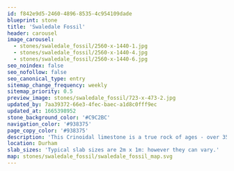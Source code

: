 ```yaml
---
id: f842e9d5-2460-4896-8535-4c954109dade
blueprint: stone
title: 'Swaledale Fossil'
header: carousel
image_carousel:
  - stones/swaledale_fossil/2560-x-1440-1.jpg
  - stones/swaledale_fossil/2560-x-1440-4.jpg
  - stones/swaledale_fossil/2560-x-1440-6.jpg
seo_noindex: false
seo_nofollow: false
seo_canonical_type: entry
sitemap_change_frequency: weekly
sitemap_priority: 0.5
preview_image: stones/swaledale_fossil/723-x-473-2.jpg
updated_by: 7aa39372-66e3-4fec-baec-a1d8c0fff9ec
updated_at: 1665398952
stone_background_color: '#C9C2BC'
navigation_color: '#938375'
page_copy_color: '#938375'
description: 'This Crinoidal limestone is a true rock of ages - over 350 million years old. Its story dramatically reflected by the stunning and large fossils that emerge as a result of the polishing process. It was quarried in North Yorkshire and used in Durham Cathedral (13th century) and as pavements for York Minster (15th century). It then went out of vogue, perhaps due to it being very dense and difficult to work, but it reappeared in the 18th and 19th century in some houses of distinction in the north of England.'
location: Durham
slab_sizes: 'Typical slab sizes are 2m x 1m: however they can vary.'
map: stones/swaledale_fossil/swaledale_fossil_map.svg
---
```

